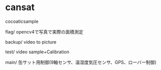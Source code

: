# cansat
cocoaticsample

flag/ opencv4で写真で実際の面積測定

backup/ video to picture

test/ video sample+Calibration

main/ 缶サット用制御(9軸センサ、温湿度気圧センサ、GPS、ローバー制御)

